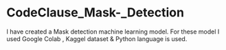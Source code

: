 # CodeClause_Mask-_Detection
I have created a Mask detection machine learning model. For these model I used Google Colab , Kaggel dataset &amp; Python language is used.
